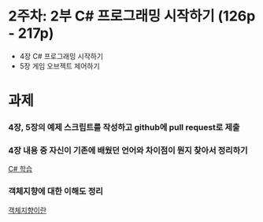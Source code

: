 # 2주차: 2부 C# 프로그래밍 시작하기 (126p - 217p)

- 4장 C# 프로그래밍 시작하기
- 5장 게임 오브젝트 제어하기

# 과제

### 4장, 5장의 예제 스크립트를 작성하고 github에 pull request로 제출

### 4장 내용 중 자신이 기존에 배웠던 언어와 차이점이 뭔지 찾아서 정리하기

[C# 학습](./CSharp.md)

### 객체지향에 대한 이해도 정리

[객체지향이란](./ObjectOriented.md)
